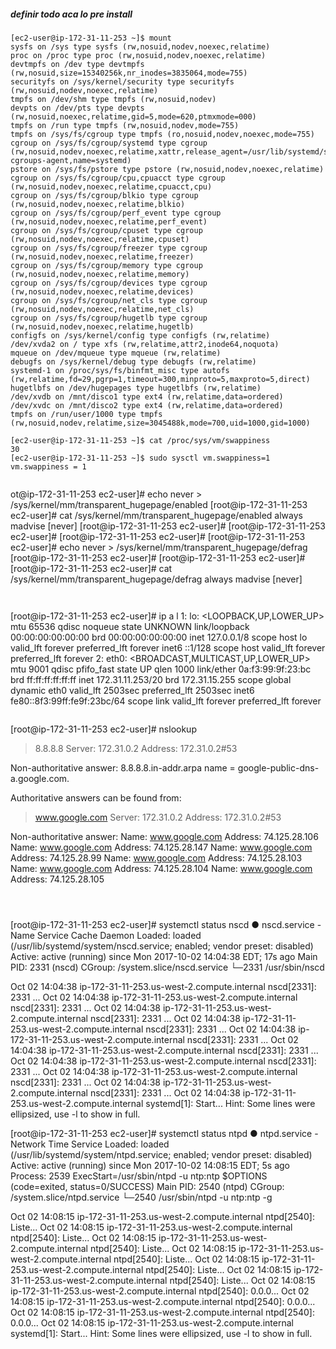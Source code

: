 ##### definir todo aca lo pre install
```
[ec2-user@ip-172-31-11-253 ~]$ mount
sysfs on /sys type sysfs (rw,nosuid,nodev,noexec,relatime)
proc on /proc type proc (rw,nosuid,nodev,noexec,relatime)
devtmpfs on /dev type devtmpfs (rw,nosuid,size=15340256k,nr_inodes=3835064,mode=755)
securityfs on /sys/kernel/security type securityfs (rw,nosuid,nodev,noexec,relatime)
tmpfs on /dev/shm type tmpfs (rw,nosuid,nodev)
devpts on /dev/pts type devpts (rw,nosuid,noexec,relatime,gid=5,mode=620,ptmxmode=000)
tmpfs on /run type tmpfs (rw,nosuid,nodev,mode=755)
tmpfs on /sys/fs/cgroup type tmpfs (ro,nosuid,nodev,noexec,mode=755)
cgroup on /sys/fs/cgroup/systemd type cgroup (rw,nosuid,nodev,noexec,relatime,xattr,release_agent=/usr/lib/systemd/systemd-cgroups-agent,name=systemd)
pstore on /sys/fs/pstore type pstore (rw,nosuid,nodev,noexec,relatime)
cgroup on /sys/fs/cgroup/cpu,cpuacct type cgroup (rw,nosuid,nodev,noexec,relatime,cpuacct,cpu)
cgroup on /sys/fs/cgroup/blkio type cgroup (rw,nosuid,nodev,noexec,relatime,blkio)
cgroup on /sys/fs/cgroup/perf_event type cgroup (rw,nosuid,nodev,noexec,relatime,perf_event)
cgroup on /sys/fs/cgroup/cpuset type cgroup (rw,nosuid,nodev,noexec,relatime,cpuset)
cgroup on /sys/fs/cgroup/freezer type cgroup (rw,nosuid,nodev,noexec,relatime,freezer)
cgroup on /sys/fs/cgroup/memory type cgroup (rw,nosuid,nodev,noexec,relatime,memory)
cgroup on /sys/fs/cgroup/devices type cgroup (rw,nosuid,nodev,noexec,relatime,devices)
cgroup on /sys/fs/cgroup/net_cls type cgroup (rw,nosuid,nodev,noexec,relatime,net_cls)
cgroup on /sys/fs/cgroup/hugetlb type cgroup (rw,nosuid,nodev,noexec,relatime,hugetlb)
configfs on /sys/kernel/config type configfs (rw,relatime)
/dev/xvda2 on / type xfs (rw,relatime,attr2,inode64,noquota)
mqueue on /dev/mqueue type mqueue (rw,relatime)
debugfs on /sys/kernel/debug type debugfs (rw,relatime)
systemd-1 on /proc/sys/fs/binfmt_misc type autofs (rw,relatime,fd=29,pgrp=1,timeout=300,minproto=5,maxproto=5,direct)
hugetlbfs on /dev/hugepages type hugetlbfs (rw,relatime)
/dev/xvdb on /mnt/disco1 type ext4 (rw,relatime,data=ordered)
/dev/xvdc on /mnt/disco2 type ext4 (rw,relatime,data=ordered)
tmpfs on /run/user/1000 type tmpfs (rw,nosuid,nodev,relatime,size=3045488k,mode=700,uid=1000,gid=1000)

```

```
[ec2-user@ip-172-31-11-253 ~]$ cat /proc/sys/vm/swappiness
30
[ec2-user@ip-172-31-11-253 ~]$ sudo sysctl vm.swappiness=1
vm.swappiness = 1


```
ot@ip-172-31-11-253 ec2-user]# echo never > /sys/kernel/mm/transparent_hugepage/enabled
[root@ip-172-31-11-253 ec2-user]# cat /sys/kernel/mm/transparent_hugepage/enabled
always madvise [never]
[root@ip-172-31-11-253 ec2-user]# 
[root@ip-172-31-11-253 ec2-user]# 
[root@ip-172-31-11-253 ec2-user]# 
[root@ip-172-31-11-253 ec2-user]# echo never > /sys/kernel/mm/transparent_hugepage/defrag
[root@ip-172-31-11-253 ec2-user]# 
[root@ip-172-31-11-253 ec2-user]# 
[root@ip-172-31-11-253 ec2-user]# cat /sys/kernel/mm/transparent_hugepage/defrag
always madvise [never]
```


```
[root@ip-172-31-11-253 ec2-user]# ip a l
1: lo: <LOOPBACK,UP,LOWER_UP> mtu 65536 qdisc noqueue state UNKNOWN 
    link/loopback 00:00:00:00:00:00 brd 00:00:00:00:00:00
    inet 127.0.0.1/8 scope host lo
       valid_lft forever preferred_lft forever
    inet6 ::1/128 scope host 
       valid_lft forever preferred_lft forever
2: eth0: <BROADCAST,MULTICAST,UP,LOWER_UP> mtu 9001 qdisc pfifo_fast state UP qlen 1000
    link/ether 0a:f3:99:9f:23:bc brd ff:ff:ff:ff:ff:ff
    inet 172.31.11.253/20 brd 172.31.15.255 scope global dynamic eth0
       valid_lft 2503sec preferred_lft 2503sec
    inet6 fe80::8f3:99ff:fe9f:23bc/64 scope link 
       valid_lft forever preferred_lft forever
```

```
[root@ip-172-31-11-253 ec2-user]# nslookup 
> 8.8.8.8
Server:		172.31.0.2
Address:	172.31.0.2#53

Non-authoritative answer:
8.8.8.8.in-addr.arpa	name = google-public-dns-a.google.com.

Authoritative answers can be found from:
> www.google.com
Server:		172.31.0.2
Address:	172.31.0.2#53

Non-authoritative answer:
Name:	www.google.com
Address: 74.125.28.106
Name:	www.google.com
Address: 74.125.28.147
Name:	www.google.com
Address: 74.125.28.99
Name:	www.google.com
Address: 74.125.28.103
Name:	www.google.com
Address: 74.125.28.104
Name:	www.google.com
Address: 74.125.28.105
```



```
[root@ip-172-31-11-253 ec2-user]# systemctl status nscd
● nscd.service - Name Service Cache Daemon
   Loaded: loaded (/usr/lib/systemd/system/nscd.service; enabled; vendor preset: disabled)
   Active: active (running) since Mon 2017-10-02 14:04:38 EDT; 17s ago
 Main PID: 2331 (nscd)
   CGroup: /system.slice/nscd.service
           └─2331 /usr/sbin/nscd

Oct 02 14:04:38 ip-172-31-11-253.us-west-2.compute.internal nscd[2331]: 2331 ...
Oct 02 14:04:38 ip-172-31-11-253.us-west-2.compute.internal nscd[2331]: 2331 ...
Oct 02 14:04:38 ip-172-31-11-253.us-west-2.compute.internal nscd[2331]: 2331 ...
Oct 02 14:04:38 ip-172-31-11-253.us-west-2.compute.internal nscd[2331]: 2331 ...
Oct 02 14:04:38 ip-172-31-11-253.us-west-2.compute.internal nscd[2331]: 2331 ...
Oct 02 14:04:38 ip-172-31-11-253.us-west-2.compute.internal nscd[2331]: 2331 ...
Oct 02 14:04:38 ip-172-31-11-253.us-west-2.compute.internal nscd[2331]: 2331 ...
Oct 02 14:04:38 ip-172-31-11-253.us-west-2.compute.internal nscd[2331]: 2331 ...
Oct 02 14:04:38 ip-172-31-11-253.us-west-2.compute.internal nscd[2331]: 2331 ...
Oct 02 14:04:38 ip-172-31-11-253.us-west-2.compute.internal systemd[1]: Start...
Hint: Some lines were ellipsized, use -l to show in full.




[root@ip-172-31-11-253 ec2-user]# systemctl status  ntpd
● ntpd.service - Network Time Service
   Loaded: loaded (/usr/lib/systemd/system/ntpd.service; enabled; vendor preset: disabled)
   Active: active (running) since Mon 2017-10-02 14:08:15 EDT; 5s ago
  Process: 2539 ExecStart=/usr/sbin/ntpd -u ntp:ntp $OPTIONS (code=exited, status=0/SUCCESS)
 Main PID: 2540 (ntpd)
   CGroup: /system.slice/ntpd.service
           └─2540 /usr/sbin/ntpd -u ntp:ntp -g

Oct 02 14:08:15 ip-172-31-11-253.us-west-2.compute.internal ntpd[2540]: Liste...
Oct 02 14:08:15 ip-172-31-11-253.us-west-2.compute.internal ntpd[2540]: Liste...
Oct 02 14:08:15 ip-172-31-11-253.us-west-2.compute.internal ntpd[2540]: Liste...
Oct 02 14:08:15 ip-172-31-11-253.us-west-2.compute.internal ntpd[2540]: Liste...
Oct 02 14:08:15 ip-172-31-11-253.us-west-2.compute.internal ntpd[2540]: Liste...
Oct 02 14:08:15 ip-172-31-11-253.us-west-2.compute.internal ntpd[2540]: Liste...
Oct 02 14:08:15 ip-172-31-11-253.us-west-2.compute.internal ntpd[2540]: 0.0.0...
Oct 02 14:08:15 ip-172-31-11-253.us-west-2.compute.internal ntpd[2540]: 0.0.0...
Oct 02 14:08:15 ip-172-31-11-253.us-west-2.compute.internal ntpd[2540]: 0.0.0...
Oct 02 14:08:15 ip-172-31-11-253.us-west-2.compute.internal systemd[1]: Start...
Hint: Some lines were ellipsized, use -l to show in full.
```














